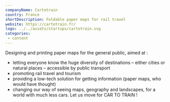 ```yaml
---
companyName: Cartotrain
country: France
shortDescription: Foldable paper maps for rail travel
website: https://cartotrain.fr/
logo: ../../assets/startups/cartotrain.svg
categories: 
 - content
---
```


Designing and printing paper maps for the general public, aimed at :
- letting everyone know the huge diversity of destinations – either cities or natural places – accessible by public transport
- promoting rail travel and tourism
- providing a low-tech solution for getting information (paper maps, who would have thought)
- changing our way of seeing maps, geography and landscapes, for a world with much less cars.
Let us move for CAR TO TRAIN !